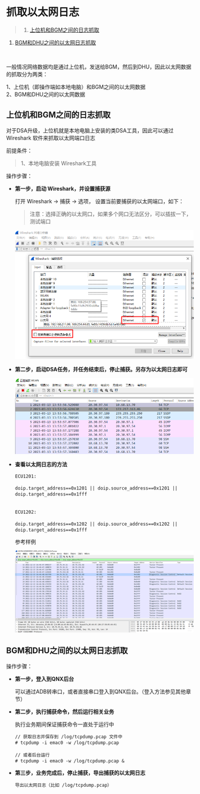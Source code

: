 # 抓取以太网日志

>1. [上位机和BGM之间的日志抓取](#上位机和BGM之间的日志抓取 "上位机和BGM之间的日志抓取")
1. [BGM和DHU之间的以太网日志抓取](#BGM和DHU之间的以太网日志抓取 "BGM和DHU之间的以太网日志抓取")

<br>

一般情况网络数据均是通过上位机，发送给BGM，然后到DHU，因此以太网数据的抓取分为两类：

1、上位机（即操作端如本地电脑）和BGM之间的以太网数据  
2、BGM和DHU之间的以太网数据  

## 上位机和BGM之间的日志抓取

对于DSA升级，上位机就是本地电脑上安装的类DSA工具，因此可以通过 Wireshark 软件来抓取以太网端口日志

前提条件：
>1、本地电脑安装 Wireshark工具


操作步骤：  

- **第一步，启动 Wireshark，并设置捕获源**  

  打开 Wireshark -> 捕获 -> 选项， 设置当前要捕获的以太网端口，如下：

  >注意：选择正确的以太网口，如果多个网口无法区分，可以插拔一下，测试端口

  ![](assets/faq/wireshark_info.png)


- **第二步，启动DSA任务，并任务结束后，停止捕获。另存为以太网日志即可**  

  ![](assets/faq/wireshark_info_2.png)



- **查看以太网日志的方法**


  ```
  ECU1201:

  doip.target_address==0x1201 || doip.source_address==0x1201 || doip.target_address==0x1fff


  ECU1202:

  doip.target_address==0x1202 || doip.source_address==0x1202 || doip.target_address==0x1fff
  ```  

  参考样例

  ![](assets/faq/wireshark_info_filter.png)


## BGM和DHU之间的以太网日志抓取

操作步骤：  

- **第一步，登入到QNX后台**  

  可以通过ADB转串口，或者直接串口登入到QNX后台。（登入方法参见其他章节）

- **第二步，执行捕获命令，然后运行相关业务**  

  执行业务期间保证捕获命令一直处于运行中
  ```
  // 获取日志并保存到 /log/tcpdump.pcap 文件中
  # tcpdump -i emac0 -w /log/tcpdump.pcap

  // 或者后台运行
  # tcpdump -i emac0 -w /log/tcpdump.pcap &
  ```

- **第三步，业务完成后，停止捕获，导出捕获的以太网日志**
  ```
  导出以太网日志（比如 /log/tcpdump.pcap）
  ```
